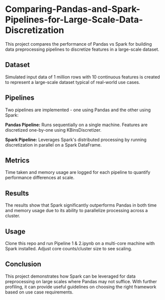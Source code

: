 # Comparing-Pandas-and-Spark-Pipelines-for-Large-Scale-Data-Discretization
This project compares the performance of Pandas vs Spark for building data preprocessing pipelines to discretize features in a large-scale dataset.

## Dataset
Simulated input data of 1 million rows with 10 continuous features is created to represent a large-scale dataset typical of real-world use cases.

## Pipelines
Two pipelines are implemented - one using Pandas and the other using Spark:

**Pandas Pipeline:** Runs sequentially on a single machine. Features are discretized one-by-one using KBinsDiscretizer.

**Spark Pipeline:** Leverages Spark's distributed processing by running discretization in parallel on a Spark DataFrame.

## Metrics
Time taken and memory usage are logged for each pipeline to quantify performance differences at scale.

## Results
The results show that Spark significantly outperforms Pandas in both time and memory usage due to its ability to parallelize processing across a cluster.

## Usage
Clone this repo and run Pipeline 1 & 2.ipynb on a multi-core machine with Spark installed. Adjust core counts/cluster size to see scaling.

## Conclusion
This project demonstrates how Spark can be leveraged for data preprocessing on large scales where Pandas may not suffice. With further profiling, it can provide useful guidelines on choosing the right framework based on use case requirements.
